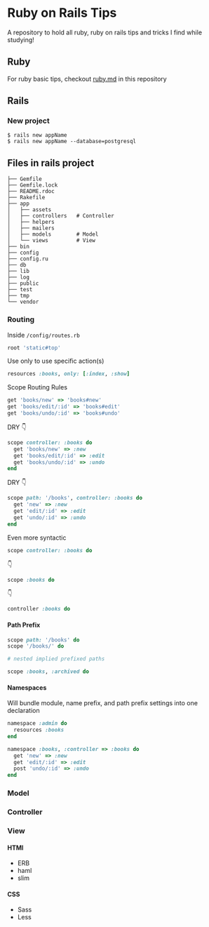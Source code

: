 # Ruby on Rails Tips
A repository to hold all ruby, ruby on rails tips and tricks I find while studying!

## Ruby
For ruby basic tips, checkout [ruby.md](https://github.com/PeterTeng/railsTips/blob/master/ruby.md) in this repository

## Rails

### New project

```shell
$ rails new appName
$ rails new appName --database=postgresql
```

## Files in rails project

```
├── Gemfile
├── Gemfile.lock
├── README.rdoc
├── Rakefile
├── app
│   ├── assets
│   ├── controllers   # Controller
│   ├── helpers
│   ├── mailers
│   ├── models        # Model
│   └── views         # View
├── bin
├── config
├── config.ru
├── db
├── lib
├── log
├── public
├── test
├── tmp
└── vendor
```
### Routing
Inside `/config/routes.rb`

```ruby
root 'static#top'
```

Use only to use specific action(s)

```ruby
resources :books, only: [:index, :show]
```

Scope Routing Rules

```ruby
get 'books/new' => 'books#new'
get 'books/edit/:id' => 'books#edit'
get 'books/undo/:id' => 'books#undo'
```

DRY :point_down:

```ruby
scope controller: :books do
  get 'books/new' => :new
  get 'books/edit/:id' => :edit
  get 'books/undo/:id' => :undo
end
```

DRY :point_down:

```ruby
scope path: '/books', controller: :books do
  get 'new' => :new
  get 'edit/:id' => :edit
  get 'undo/:id' => :undo
end
```

Even more syntactic

```ruby
scope controller: :books do
```

:point_down:

```ruby
scope :books do
```

:point_down:

```ruby
controller :books do
```

#### Path Prefix

```ruby
scope path: '/books' do
scope '/books/' do

# nested implied prefixed paths

scope :books, :archived do
```

#### Namespaces
Will bundle module, name prefix, and path prefix settings into one declaration

```ruby
namespace :admin do
  resources :books
end

namespace :books, :controller => :books do
  get 'new' => :new
  get 'edit/:id' => :edit
  post 'undo/:id' => :undo
end
```

### Model

### Controller

### View

#### HTMl
- ERB
- haml
- slim

#### CSS
- Sass
- Less
